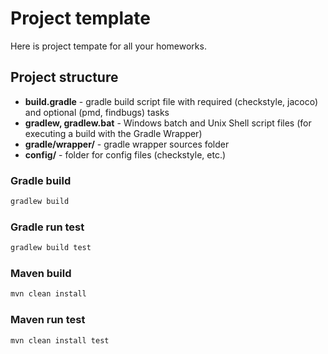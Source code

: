 # Project template

Here is project tempate for all your homeworks.

## Project structure

* **build.gradle** - gradle build script file with required (checkstyle, jacoco) and optional (pmd, findbugs) tasks
* **gradlew, gradlew.bat** - Windows batch and Unix Shell script files (for executing a build with the Gradle Wrapper)  
* **gradle/wrapper/** - gradle wrapper sources folder
* **config/** - folder for config files (checkstyle, etc.)

### Gradle build
```bash
gradlew build
```
### Gradle run test
```bash
gradlew build test
```
### Maven build
```bash
mvn clean install
```
### Maven run test
```bash
mvn clean install test
```